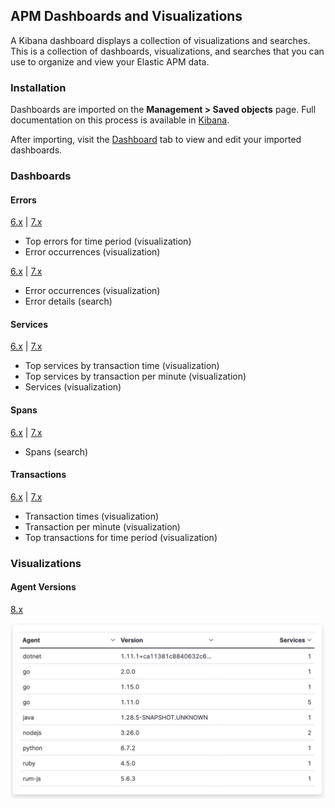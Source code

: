 ## APM Dashboards and Visualizations

A Kibana dashboard displays a collection of visualizations and searches.
This is a collection of dashboards, visualizations, and searches that you can use to organize and view your Elastic APM data.

### Installation

Dashboards are imported on the **Management > Saved objects** page.
Full documentation on this process is available in [Kibana](https://www.elastic.co/guide/en/kibana/current/managing-saved-objects.html).

After importing, visit the [Dashboard](https://www.elastic.co/guide/en/kibana/current/dashboard.html) tab to view and edit your imported dashboards.

### Dashboards

#### Errors

[6.x](6.x/errors.json) | [7.x](7.x/errors.json)

* Top errors for time period (visualization)
* Error occurrences (visualization)

[6.x](6.x/error_details.json) | [7.x](7.x/error_details.json)

* Error occurrences (visualization)
* Error details (search)

#### Services

[6.x](6.x/services.json) | [7.x](7.x/services.json)

* Top services by transaction time (visualization)
* Top services by transaction per minute (visualization)
* Services (visualization)

#### Spans

[6.x](6.x/span_details.json) | [7.x](7.x/span_details.json)

* Spans (search)

#### Transactions

[6.x](6.x/transactions.json) | [7.x](7.x/transactions.json)

* Transaction times (visualization)
* Transaction per minute (visualization)
* Top transactions for time period (visualization)

### Visualizations

#### Agent Versions

[8.x](8.x/agent-versions.ndjson)

![Agent Versions Table ](8.x/agent-versions.png)